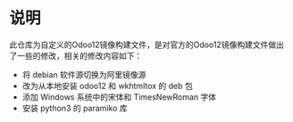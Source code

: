 # 说明
此仓库为自定义的Odoo12镜像构建文件，是对官方的Odoo12镜像构建文件做出了一些的修改，相关的修改内容如下：

- 将 debian 软件源切换为阿里镜像源
- 改为从本地安装 odoo12 和 wkhtmltox 的 deb 包
- 添加 Windows 系统中的宋体和 TimesNewRoman 字体
- 安装 python3 的 paramiko 库